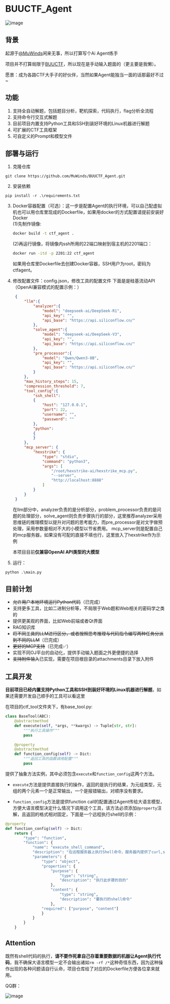 # BUUCTF_Agent
![image](https://github.com/MuWinds/BUUCTF_Agent/blob/main/1.png)
## 背景

起源于[@MuWinds](https://github.com/MuWinds)闲来无事，所以打算写个Ai Agent练手

项目并不打算局限于[BUUCTF](https://buuoj.cn)，所以现在是手动输入题面的（更主要是我懒）。

愿景：成为各路CTF大手子的好伙伴，当然如果Agent能独当一面的话那最好不过~

## 功能

1. 支持全自动解题，包括题目分析，靶机探索，代码执行，flag分析全流程
2. 支持命令行交互式解题
3. 目前项目内置支持Python工具和SSH到装好环境的Linux机器进行解题
4. 可扩展的CTF工具框架
5. 可自定义的Prompt和模型文件

## 部署与运行

1. 克隆仓库
```
git clone https://github.com/MuWinds/BUUCTF_Agent.git
```
2. 安装依赖
```
pip install -r .\requirements.txt
```
3. Docker容器配置（可选）：这一步是配置Agent的执行环境，可以自己配虚拟机也可以用仓库里现成的Dockerfile，如果用docker的方式配置请提前安装好Docker   
   (1)先制作镜像:
   ```bash
   docker build -t ctf_agent .
   ```
   (2)再运行镜像，将镜像内ssh所用的22端口映射到宿主机的2201端口：
   ```bash
   docker run -itd -p 2201:22 ctf_agent
   ```
   如果用仓库里Dockerfile去创建Docker容器，SSH用户为root，密码为ctfagent。
4. 修改配置文件：config.json，修改工具的配置文件
   下面是是硅基流动API（OpenAI兼容模式的配置示例：）
   ```json
    {
        "llm":{
            "analyzer":{
                "model": "deepseek-ai/DeepSeek-R1",
                "api_key": "",
                "api_base": "https://api.siliconflow.cn/"
            },
            "solve_agent":{
                "model": "deepseek-ai/DeepSeek-V3",
                "api_key": "",
                "api_base": "https://api.siliconflow.cn/"
            },
            "pre_processor":{
                "model": "Qwen/Qwen3-8B",
                "api_key": "",
                "api_base": "https://api.siliconflow.cn/"
            }
        },
        "max_history_steps": 15,
        "compression_threshold": 7,
        "tool_config":{
            "ssh_shell": 
            {
                "host": "127.0.0.1",
                "port": 22,
                "username": "",
                "password": ""
            },
            "python":
            {
            }
        },
        "mcp_server": {
            "hexstrike": {
                "type": "stdio",
                "command": "python3",
                "args": [
                    "/root/hexstrike-ai/hexstrike_mcp.py",
                    "--server",
                    "http://localhost:8888"
                ]
            }
        }
    }
   ```
   在llm部分中，analyzer负责的是分析部分，problem_processor负责的是问题的处理部分，solve_agent则负责步骤执行的部分，这里推荐analyzer采用思维链的推理模型以提升对问题的思考能力，而pre_processor是对文字做预处理，采用参数量相对不大的小模型以节省费用。
   mcp_server则是配置自己的mcp服务器，如果没有可配的直接不填也行，这里放入了hexstrike作为示例
   
   本项目目前**仅兼容OpenAI API类型的大模型**
5. 运行：
```
python .\main.py
```


## 目前计划
- ~~允许用户本地环境运行Python代码~~（已完成）
- 支持更多工具，比如二进制分析等，不局限于Web题和Web相关的密码学之类的
- 提供更美观的界面，比如Web前端或者Qt界面
- RAG知识库
- ~~将不同工具的LLM进行区分，或者按照思考推理与代码指令编写两种任务分派到不同的LLM~~（已完成）
- ~~更好的MCP支持~~（已完成✅）
- 实现不同OJ平台的自动化，提供手动输入题面之外更便捷的选择
- ~~支持附件输入~~已实现，需要在项目根目录的attachments目录下放入附件

## 工具开发
**目前项目已经内置支持Python工具和SSH到装好环境的Linux机器进行解题**，如果还需要开发自己顺手的工具可以看这里

在项目的ctf_tool文件夹下，有base_tool.py:
```python
class BaseTool(ABC):
    @abstractmethod
    def execute(self, *args, **kwargs) -> Tuple[str, str]:
        """执行工具操作"""
        pass
    
    @property
    @abstractmethod
    def function_config(self) -> Dict:
        """返回工具的函数调用配置"""
        pass
```
提供了抽象方法实例，其中必须包含`execute`和`function_config`这两个方法。

* `execute`方法是提供直接执行的操作，返回的是执行的结果，为元组类型，元组的两个元素一个是正常输出，一个是报错输出，对顺序没有要求。

* `function_config`方法是提供function call的配置通过Agent传给大语言模型，方便大语言模型决定什么情况下调用这个工具，该方法必须添加`@property`注解，且返回的格式相对固定，下面是一个远程执行shell的示例：
```python
@property
def function_config(self) -> Dict:
    return {
        "type": "function",
        "function": {
            "name": "execute_shell_command",
            "description": "在远程服务器上执行Shell命令，服务器内提供了curl,sqlmap,nmap,openssl等常用工具",
            "parameters": {
                "type": "object",
                "properties": {
                    "purpose": {
                        "type": "string",
                        "description": "执行此步骤的目的"
                    },
                    "content": {
                        "type": "string",
                        "description": "要执行的shell命令"
                    },
                "required": ["purpose", "content"]
                }
            }
        }
    }
```

## Attention
既然有shell代码的执行，**请不要作死拿自己存着重要数据的机器让Agent执行代码**，我不确保大语言模型一定不会输出诸如`rm -rf /*`这种奇怪东西，因为这种操作出现的各种问题请自行认命，项目仓库给了对应的Dockerfile方便各位拿来就用。

QQ群：

![image](https://github.com/MuWinds/BUUCTF_Agent/blob/main/qq_group.jpg)

